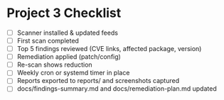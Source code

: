 # Project 3 Checklist
- [ ] Scanner installed & updated feeds
- [ ] First scan completed
- [ ] Top 5 findings reviewed (CVE links, affected package, version)
- [ ] Remediation applied (patch/config)
- [ ] Re-scan shows reduction
- [ ] Weekly cron or systemd timer in place
- [ ] Reports exported to reports/ and screenshots captured
- [ ] docs/findings-summary.md and docs/remediation-plan.md updated
